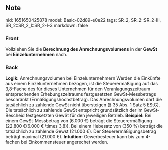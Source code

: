 ## Note
nid: 1651650425878
model: Basic-02d89-e0e22
tags: SR_2, SR_2::SR_2-III, SR_2::SR_2_I::SR_2-I-3
markdown: false

### Front
Vollziehen Sie die <b>Berechnung des Anrechnungsvolumens</b> in der
<b>GewSt</b> bei <b>Einzelunternehmen</b> nach.

### Back
<b>Logik:</b> Anrechnungsvolumen bei Einzelunternehmern Werden die
Einkünfte aus einem Einzelunternehmen bezogen, ist die
Steuerermäßigung auf das 3,8-Fache des für dieses Unternehmen für
den Veranlagungszeitraum entsprechenden Erhebungszeitraums
festgesetzten GewSt-Messbetrags beschränkt
(Ermäßigungshöchstbetrag). Das Anrechnungsvolumen darf die
tatsächlich zu zahlende GewSt nicht übersteigen (§ 35 Abs. 1 Satz 5
EStG). Die tatsächlich zu zahlende GewSt entspricht grundsätzlich
der im GewSt-Bescheid festgesetzten GewSt für den jeweiligen
Betrieb. <b>Beispiel:</b> Bei einem GewSt-Messbetrag von \(6.000
€\) beträgt die Steuerermäßigung \(22.800 €(6.000 € \times 3,8)\).
Bei einem Hebesatz von \(350 \%\) beträgt die tatsächlich zu
zahlende Gewst \(21.000 €\). Der Steuerermäßigungsbetrag beträgt
maximal \(21.000 €\). <b>Intuition:</b> Gewerbesteuer kann bis zum
4-fachen bei Einkommensteuer angerechet werden.
